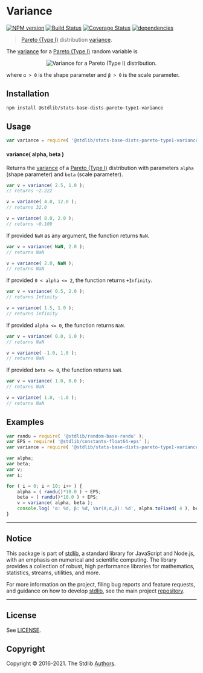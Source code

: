 <!--

@license Apache-2.0

Copyright (c) 2018 The Stdlib Authors.

Licensed under the Apache License, Version 2.0 (the "License");
you may not use this file except in compliance with the License.
You may obtain a copy of the License at

   http://www.apache.org/licenses/LICENSE-2.0

Unless required by applicable law or agreed to in writing, software
distributed under the License is distributed on an "AS IS" BASIS,
WITHOUT WARRANTIES OR CONDITIONS OF ANY KIND, either express or implied.
See the License for the specific language governing permissions and
limitations under the License.

-->

# Variance

[![NPM version][npm-image]][npm-url] [![Build Status][test-image]][test-url] [![Coverage Status][coverage-image]][coverage-url] [![dependencies][dependencies-image]][dependencies-url]

> [Pareto (Type I)][pareto-distribution] distribution [variance][variance].

<!-- Section to include introductory text. Make sure to keep an empty line after the intro `section` element and another before the `/section` close. -->

<section class="intro">

The [variance][variance] for a [Pareto (Type I)][pareto-distribution] random variable is

<!-- <equation class="equation" label="eq:pareto_type1_variance" align="center" raw="\operatorname{Var}\left( X \right) = \begin{cases} \infty & \text{for }\alpha\in(0,2] \\ \frac{\beta^2\alpha}{(\alpha-1)^2(\alpha-2)} & \text{for }\alpha>2 \end{cases}" alt="Variance for a Pareto (Type I) distribution."> -->

<div class="equation" align="center" data-raw-text="\operatorname{Var}\left( X \right) = \begin{cases} \infty &amp; \text{for }\alpha\in(0,2] \\ \frac{\beta^2\alpha}{(\alpha-1)^2(\alpha-2)} &amp; \text{for }\alpha&gt;2 \end{cases}" data-equation="eq:pareto_type1_variance">
    <img src="https://cdn.rawgit.com/stdlib-js/stdlib/7e0a95722efd9c771b129597380c63dc6715508b/lib/node_modules/@stdlib/stats/base/dists/pareto-type1/variance/docs/img/equation_pareto_type1_variance.svg" alt="Variance for a Pareto (Type I) distribution.">
    <br>
</div>

<!-- </equation> -->

where `α > 0` is the shape parameter and `β > 0` is the scale parameter.

</section>

<!-- /.intro -->

<!-- Package usage documentation. -->

<section class="installation">

## Installation

```bash
npm install @stdlib/stats-base-dists-pareto-type1-variance
```

</section>

<section class="usage">

## Usage

```javascript
var variance = require( '@stdlib/stats-base-dists-pareto-type1-variance' );
```

#### variance( alpha, beta )

Returns the [variance][variance] of a [Pareto (Type I)][pareto-distribution] distribution with parameters `alpha` (shape parameter) and `beta` (scale parameter).

```javascript
var v = variance( 2.5, 1.0 );
// returns ~2.222

v = variance( 4.0, 12.0 );
// returns 32.0

v = variance( 8.0, 2.0 );
// returns ~0.109
```

If provided `NaN` as any argument, the function returns `NaN`.

```javascript
var v = variance( NaN, 2.0 );
// returns NaN

v = variance( 2.0, NaN );
// returns NaN
```

If provided `0 < alpha <= 2`, the function returns `+Infinity`.

```javascript
var v = variance( 0.5, 2.0 );
// returns Infinity

v = variance( 1.5, 1.0 );
// returns Infinity
```

If provided `alpha <= 0`, the function returns `NaN`.

```javascript
var v = variance( 0.0, 1.0 );
// returns NaN

v = variance( -1.0, 1.0 );
// returns NaN
```

If provided `beta <= 0`, the function returns `NaN`.

```javascript
var v = variance( 1.0, 0.0 );
// returns NaN

v = variance( 1.0, -1.0 );
// returns NaN
```

</section>

<!-- /.usage -->

<!-- Package usage notes. Make sure to keep an empty line after the `section` element and another before the `/section` close. -->

<section class="notes">

</section>

<!-- /.notes -->

<!-- Package usage examples. -->

<section class="examples">

## Examples

<!-- eslint no-undef: "error" -->

```javascript
var randu = require( '@stdlib/random-base-randu' );
var EPS = require( '@stdlib/constants-float64-eps' );
var variance = require( '@stdlib/stats-base-dists-pareto-type1-variance' );

var alpha;
var beta;
var v;
var i;

for ( i = 0; i < 10; i++ ) {
    alpha = ( randu()*10.0 ) + EPS;
    beta = ( randu()*10.0 ) + EPS;
    v = variance( alpha, beta );
    console.log( 'α: %d, β: %d, Var(X;α,β): %d', alpha.toFixed( 4 ), beta.toFixed( 4 ), v.toFixed( 4 ) );
}
```

</section>

<!-- /.examples -->

<!-- Section to include cited references. If references are included, add a horizontal rule *before* the section. Make sure to keep an empty line after the `section` element and another before the `/section` close. -->

<section class="references">

</section>

<!-- /.references -->

<!-- Section for all links. Make sure to keep an empty line after the `section` element and another before the `/section` close. -->


<section class="main-repo" >

* * *

## Notice

This package is part of [stdlib][stdlib], a standard library for JavaScript and Node.js, with an emphasis on numerical and scientific computing. The library provides a collection of robust, high performance libraries for mathematics, statistics, streams, utilities, and more.

For more information on the project, filing bug reports and feature requests, and guidance on how to develop [stdlib][stdlib], see the main project [repository][stdlib].

---

## License

See [LICENSE][stdlib-license].


## Copyright

Copyright &copy; 2016-2021. The Stdlib [Authors][stdlib-authors].

</section>

<!-- /.stdlib -->

<!-- Section for all links. Make sure to keep an empty line after the `section` element and another before the `/section` close. -->

<section class="links">

[npm-image]: http://img.shields.io/npm/v/@stdlib/stats-base-dists-pareto-type1-variance.svg
[npm-url]: https://npmjs.org/package/@stdlib/stats-base-dists-pareto-type1-variance

[test-image]: https://github.com/stdlib-js/stats-base-dists-pareto-type1-variance/actions/workflows/test.yml/badge.svg
[test-url]: https://github.com/stdlib-js/stats-base-dists-pareto-type1-variance/actions/workflows/test.yml

[coverage-image]: https://img.shields.io/codecov/c/github/stdlib-js/stats-base-dists-pareto-type1-variance/main.svg
[coverage-url]: https://codecov.io/github/stdlib-js/stats-base-dists-pareto-type1-variance?branch=main

[dependencies-image]: https://img.shields.io/david/stdlib-js/stats-base-dists-pareto-type1-variance
[dependencies-url]: https://david-dm.org/stdlib-js/stats-base-dists-pareto-type1-variance/main

[stdlib]: https://github.com/stdlib-js/stdlib

[stdlib-authors]: https://github.com/stdlib-js/stdlib/graphs/contributors

[stdlib-license]: https://raw.githubusercontent.com/stdlib-js/stats-base-dists-pareto-type1-variance/main/LICENSE

[pareto-distribution]: https://en.wikipedia.org/wiki/Pareto_distribution

[variance]: https://en.wikipedia.org/wiki/Variance

</section>

<!-- /.links -->
